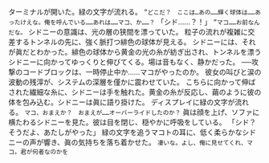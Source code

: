 ターミナルが開いた。緑の文字が流れる。 <code>”どこだ？　ここは…あの……輝く球体は……あったけえな。俺を呼んでいる……あれは……マコ、か……？</code> 「シド……？！」 <code>”マコ……お前なんだな。</code> シドニーの意識は、光の層の狭間を漂っていた。 粒子の流れが複雑に交差するトンネルの先に、強く脈打つ緋色の球体が見える。 シドニーには、それが眞だとわかった。緋色の球体から黄金の光の糸が紡ぎ出され、トンネルを漂うシドニーに向かってゆっくりと伸びてくる。場は音もなく、静かだった。 ──攻撃のコードブロックは、一時停止中か……マコがやったのか。 彼女の叫びと涙の波動の残滓が、システムの深層を僅かに震わせていた。 こちらに向かって伸ばされた繊細な糸に、シドニーは手を触れた。黄金の糸が反応し、繭のように彼の体を包み込む。シドニーは眞に語り掛けた。 ディスプレイに緑の文字が流れる。 <code>マコ、おまえか？　おまえが……オーバーライドしたのか？</code> 眞は顔を上げ、ソファに横たわるシドニーを見た。彼は目を閉じ、穏やかに呼吸をしている。 「シド？　そうだよ、あたしがやった」 緑の文字を追うマコトの耳に、低く柔らかなシドニーの声が響き、眞の気持ちを落ち着かせた。 <code>凄いな。よし、俺に見せてくれ、マコ。君が何者なのかを</code>
